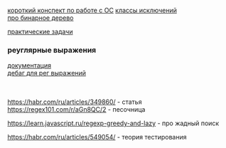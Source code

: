 <a href="https://colab.research.google.com/drive/1EebMP16HA-r5kDsQ2lHehJ_hs9hzkWhb?usp=sharing"> короткий конспект по работе с ОС</a>
<a href="https://docs-python.ru/tutorial/vstroennye-iskljuchenija-interpretator-python/bazovye-klassy-iskljuchenij/"> классы исключений </a> </br>
<a href="https://ru.hexlet.io/courses/algorithms-trees/lessons/binary/theory_unit"> про бинарное дерево </a></br>

<a href="https://docs.google.com/document/d/1Ohub7yvOCkc2bLUSo0xIggvtwfdYBZ2090mzb3yDNU8/edit?usp=sharing"> практические задачи </a>
<h3>реуглярные выражения</h3>
<a href="https://docs.python.org/3/library/re.html"> документация </a></br>
<a href="https://www.debuggex.com/ "> дебаг для рег выражений</a><br>
<a href=""> </a><br>
<a href=""> </a><br>

https://habr.com/ru/articles/349860/ - статья <br>
https://regex101.com/r/aGn8QC/2 - песочница <br>

https://learn.javascript.ru/regexp-greedy-and-lazy - про жадный поиск <br>

https://habr.com/ru/articles/549054/ - теория тестирования 
